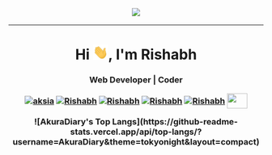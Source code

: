 <p align="center">
  <img src="https://github.com/thompsonemerson/thompsonemerson/raw/master/cover-thompson.png" height="200"/>
</p>
<hr>
<h1 align="center">Hi <img src="https://raw.githubusercontent.com/ABSphreak/ABSphreak/master/gifs/Hi.gif" width="30px">, I'm Rishabh</h1>
<h3 align="center">Web Developer | Coder 
<p align="center">
<a href="https://www.linkedin.com/in/aksia/" target="blank"><img align="center" src="https://cdn.jsdelivr.net/npm/simple-icons@3.0.1/icons/linkedin.svg" alt="aksia" height="30" width="40" /></a>
<a href="#" target="blank"><img align="center" src="https://cdn.jsdelivr.net/npm/simple-icons@3.0.1/icons/facebook.svg" alt="Rishabh" height="30" width="40" /></a>
<a href="#" target="blank"><img align="center" src="https://cdn.jsdelivr.net/npm/simple-icons@3.0.1/icons/hackerrank.svg" alt="Rishabh" height="30" width="40" /></a>
<a href="#" target="blank"><img align="center" src="https://cdn.jsdelivr.net/npm/simple-icons@3.0.1/icons/leetcode.svg" alt="Rishabh" height="30" width="40" /></a>
<a href="#" target="blank"><img align="center" src="https://cdn.jsdelivr.net/npm/simple-icons@3.0.1/icons/geeksforgeeks.svg" alt="Rishabh" height="30" width="40" /></a>
<a href = "mailto: rishabhjain47596@gmail.com"><img align="center" src="https://simpleicons.org/icons/gmail.svg" height="30" width="40" /></a>
</p>
</p>
![AkuraDiary's Top Langs](https://github-readme-stats.vercel.app/api/top-langs/?username=AkuraDiary&theme=tokyonight&layout=compact)
